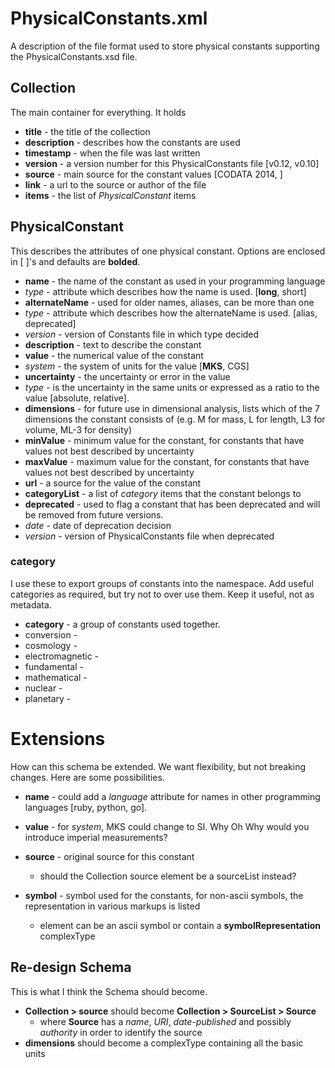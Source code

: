 # PhysicalConstants.xml

A description of the file format used to store physical constants
supporting the PhysicalConstants.xsd file.

## Collection

The main container for everything.  It holds
* **title**	- the title of the collection
* **description**	- describes how the constants are used
* **timestamp**	- when the file was last written
* **version**	- a version number for this PhysicalConstants file [v0.12, v0.10]
* **source**	- main source for the constant values [CODATA 2014, ]
* **link**	- a url to the source or author of the file
* **items**	- the list of *PhysicalConstant* items

## PhysicalConstant

This describes the attributes of one physical constant.
Options are enclosed in [ ]'s and defaults are **bolded**.

* **name**	- the name of the constant as used in your programming language
 * *type*	- attribute which describes how the name is used.  [**long**, short]
* **alternateName**	- used for older names, aliases, can be more than one
 * *type*	- attribute which describes how the alternateName is used.  [alias, deprecated]
 * *version* - version of Constants file in which type decided
* **description**	- text to describe the constant
* **value**	- the numerical value of the constant
 * *system*	- the system of units for the value [**MKS**, CGS]
* **uncertainty**	- the uncertainty or error in the value
 * *type*	- is the uncertainty in the same units or expressed as a ratio to the value [absolute, relative].
* **dimensions**	- for future use in dimensional analysis,  lists which of the 7 dimensions the constant consists of (e.g. M for mass, L for length, L3 for volume, ML-3 for density)
* **minValue**	- minimum value for the constant, for constants that have values not best described by uncertainty
* **maxValue**	- maximum value for the constant, for constants that have values not best described by uncertainty
* **url**	- a source for the value of the constant
* **categoryList**	- a list of *category* items that the constant belongs to
* **deprecated**	- used to flag a constant that has been deprecated and will be removed from future versions. 
 * *date*	- date of deprecation decision
 * *version*	- version of PhysicalConstants file when deprecated

### category
I use these to export groups of constants into the namespace.
Add useful categories as required, but try not to over use them.
Keep it useful, not as metadata.

* **category**	- a group of constants used together.  
 * conversion	-
 * cosmology	-
 * electromagnetic	-
 * fundamental	-
 * mathematical	-
 * nuclear	-
 * planetary	-

# Extensions

How can this schema be extended.  We want flexibility, but not breaking changes.
Here are some possibilities.

* **name**	- could add a *language* attribute for names in other programming languages [ruby, python, go].
* **value**	- for *system*, MKS could change to SI.  Why Oh Why would you introduce imperial measurements?
* **source**	- original source for this constant
  * should the Collection source element be a sourceList instead?

* **symbol**	- symbol used for the constants, for non-ascii symbols, the representation in various markups is listed
  * element can be an ascii symbol or contain a **symbolRepresentation** complexType

## Re-design Schema

This is what I think the Schema should become.

* **Collection > source** should become **Collection > SourceList > Source**
  * where **Source** has a *name*, *URI*, *date-published* and possibly *authority* in order to identify the source
* **dimensions** should become a complexType containing all the basic units
